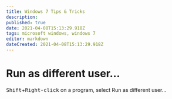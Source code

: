```yaml
---
title: Windows 7 Tips & Tricks
description: 
published: true
date: 2021-04-08T15:13:29.918Z
tags: microsoft windows, windows 7
editor: markdown
dateCreated: 2021-04-08T15:13:29.918Z
---
```


# Run as different user...

<kbd>Shift</kbd>+<kbd>Right-click</kbd> on a program, select Run as different user... 